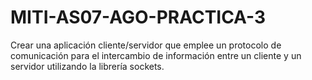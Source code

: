 # MITI-AS07-AGO-PRACTICA-3
Crear una aplicación cliente/servidor que emplee un protocolo de comunicación para el intercambio de información entre un cliente y un servidor utilizando la librería sockets.
